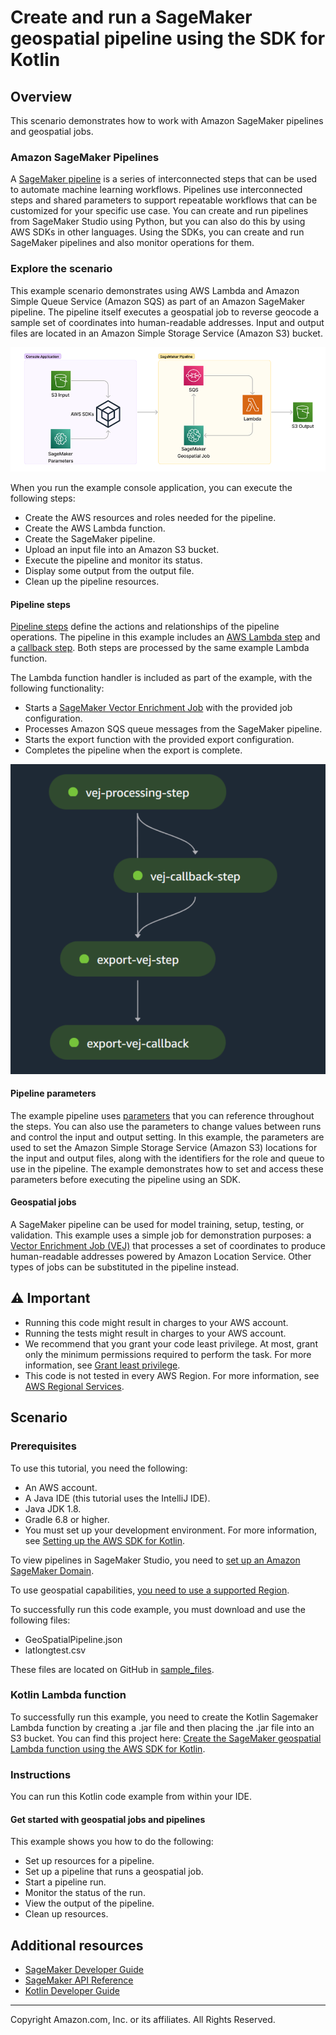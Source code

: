 # Create and run a SageMaker geospatial pipeline using the SDK for Kotlin

## Overview

This scenario demonstrates how to work with Amazon SageMaker pipelines and geospatial jobs.

### Amazon SageMaker Pipelines
A [SageMaker pipeline](https://docs.aws.amazon.com/sagemaker/latest/dg/pipelines.html) is a series of
interconnected steps that can be used to automate machine learning workflows. Pipelines use interconnected steps and shared parameters to support repeatable workflows that can be customized for your specific use case. You can create and run pipelines from SageMaker Studio using Python, but you can also do this by using AWS SDKs in other
languages. Using the SDKs, you can create and run SageMaker pipelines and also monitor operations for them.

### Explore the scenario
This example scenario demonstrates using AWS Lambda and Amazon Simple Queue Service (Amazon SQS) as part of an Amazon SageMaker pipeline. The pipeline itself executes a geospatial job to reverse geocode a sample set of coordinates into human-readable addresses. Input and output files are located in an Amazon Simple Storage Service (Amazon S3) bucket.

![Pipeline image](images/kotlinwf.png)

When you run the example console application, you can execute the following steps:

- Create the AWS resources and roles needed for the pipeline.
- Create the AWS Lambda function.
- Create the SageMaker pipeline.
- Upload an input file into an Amazon S3 bucket.
- Execute the pipeline and monitor its status.
- Display some output from the output file.
- Clean up the pipeline resources.

#### Pipeline steps
[Pipeline steps](https://docs.aws.amazon.com/sagemaker/latest/dg/build-and-manage-steps.html) define the actions and relationships of the pipeline operations. The pipeline in this example includes an [AWS Lambda step](https://docs.aws.amazon.com/sagemaker/latest/dg/build-and-manage-steps.html#step-type-lambda)
and a [callback step](https://docs.aws.amazon.com/sagemaker/latest/dg/build-and-manage-steps.html#step-type-callback).
Both steps are processed by the same example Lambda function.

The Lambda function handler is included as part of the example, with the following functionality:
- Starts a [SageMaker Vector Enrichment Job](https://docs.aws.amazon.com/sagemaker/latest/dg/geospatial-vej.html) with the provided job configuration.
- Processes Amazon SQS queue messages from the SageMaker pipeline.
- Starts the export function with the provided export configuration.
- Completes the pipeline when the export is complete.

![Pipeline image](images/pipes.png)

#### Pipeline parameters
The example pipeline uses [parameters](https://docs.aws.amazon.com/sagemaker/latest/dg/build-and-manage-parameters.html) that you can reference throughout the steps. You can also use the parameters to change
values between runs and control the input and output setting. In this example, the parameters are used to set the Amazon Simple Storage Service (Amazon S3)
locations for the input and output files, along with the identifiers for the role and queue to use in the pipeline.
The example demonstrates how to set and access these parameters before executing the pipeline using an SDK.

#### Geospatial jobs
A SageMaker pipeline can be used for model training, setup, testing, or validation. This example uses a simple job
for demonstration purposes: a [Vector Enrichment Job (VEJ)](https://docs.aws.amazon.com/sagemaker/latest/dg/geospatial-vej.html) that processes a set of coordinates to produce human-readable
addresses powered by Amazon Location Service. Other types of jobs can be substituted in the pipeline instead.

## ⚠ Important

* Running this code might result in charges to your AWS account.
* Running the tests might result in charges to your AWS account.
* We recommend that you grant your code least privilege. At most, grant only the minimum permissions required to perform the task. For more information, see [Grant least privilege](https://docs.aws.amazon.com/IAM/latest/UserGuide/best-practices.html#grant-least-privilege).
* This code is not tested in every AWS Region. For more information, see [AWS Regional Services](https://aws.amazon.com/about-aws/global-infrastructure/regional-product-services).

## Scenario

### Prerequisites

To use this tutorial, you need the following:

+ An AWS account.
+ A Java IDE (this tutorial uses the IntelliJ IDE).
+ Java JDK 1.8.
+ Gradle 6.8 or higher.
+ You must set up your development environment. For more information, see [Setting up the AWS SDK for Kotlin](https://docs.aws.amazon.com/sdk-for-kotlin/latest/developer-guide/setup.html).

To view pipelines in SageMaker Studio, you need to [set up an Amazon SageMaker Domain](https://docs.aws.amazon.com/sagemaker/latest/dg/gs-studio-onboard.html).

To use geospatial capabilities, [you need to use a supported Region](https://docs.aws.amazon.com/sagemaker/latest/dg/geospatial.html).

To successfully run this code example, you must download and use the following files:

+ GeoSpatialPipeline.json
+ latlongtest.csv

These files are located on GitHub in [sample_files](https://github.com/awsdocs/aws-doc-sdk-examples/tree/main/resources/sample_files).

### Kotlin Lambda function

To successfully run this example, you need to create the Kotlin Sagemaker Lambda function by creating a .jar file and then placing the .jar file into an S3 bucket. You can find this project here: [Create the SageMaker geospatial Lambda function using the AWS SDK for Kotlin](https://github.com/awsdocs/aws-doc-sdk-examples/tree/main/kotlin/usecases/workflow_sagemaker_lambda).  

### Instructions

You can run this Kotlin code example from within your IDE.

#### Get started with geospatial jobs and pipelines

This example shows you how to do the following:

* Set up resources for a pipeline.
* Set up a pipeline that runs a geospatial job.
* Start a pipeline run.
* Monitor the status of the run.
* View the output of the pipeline.
* Clean up resources.

## Additional resources

* [SageMaker Developer Guide](https://docs.aws.amazon.com/sagemaker/latest/dg/whatis.html)
* [SageMaker API Reference](https://docs.aws.amazon.com/sagemaker/latest/APIReference/Welcome.html)
* [Kotlin Developer Guide](https://docs.aws.amazon.com/sdk-for-kotlin/latest/developer-guide/home.html)

---

Copyright Amazon.com, Inc. or its affiliates. All Rights Reserved.